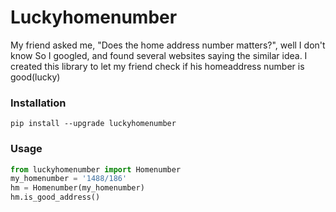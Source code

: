 # Luckyhomenumber
My friend asked me, "Does the home address number matters?", well I don't know
So I googled, and found several websites saying the similar idea.
I created this library to let my friend check if his homeaddress number is good(lucky)

### Installation
`pip install --upgrade luckyhomenumber`

### Usage
```python
from luckyhomenumber import Homenumber
my_homenumber = '1488/186'
hm = Homenumber(my_homenumber)
hm.is_good_address()
```